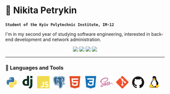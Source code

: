 <!-- INFO BLOCK -->
# 👾 Nikita Petrykin

**`Student of the Kyiv Polytechnic Institute, IM-12`**

I'm in my second year of studying software engineering, interested in back-end development and network administration.

<p align="center">
  <a href="https://t.me/nikitosikvn"><img src="https://img.shields.io/badge/Telegram-2CA5E0?style=for-the-badge&logo=telegram&logoColor=white"></a>
  <a href="https://discord.com/users/528946389888139265/"><img src="https://img.shields.io/badge/Discord-2C77E0?style=for-the-badge&logo=discord&logoColor=white"></a>
  <a href="https://nvnwebf01@gmail.com"><img src="https://img.shields.io/badge/Gmail-D14836?style=for-the-badge&logo=gmail&logoColor=white"></a>
  <a href="https://wa.me/qr/WT53N3DFRO67G1"><img src="https://img.shields.io/badge/WhatsApp-2BAD4C?style=for-the-badge&logo=whatsapp&logoColor=white"></a>
</p>
  
---
<!-- LANGUAGES BLOCK -->
### 🧰 Languages and Tools

<img align="left" alt="Python" width="40px" style="padding-right:10px;" src="https://github.com/devicons/devicon/blob/v2.15.1/icons/python/python-original.svg"/>
<img align="left" alt="Django" width="40px" style="padding-right:10px;" src="https://github.com/devicons/devicon/blob/v2.15.1/icons/django/django-plain.svg"/>
<img align="left" alt="JavaScipt" width="40px" style="padding-right:10px;" src="https://github.com/devicons/devicon/blob/v2.15.1/icons/javascript/javascript-plain.svg"/>
<img align="left" alt="PostgreSQL" width="40px" style="padding-right:10px;" src="https://github.com/devicons/devicon/blob/v2.15.1/icons/postgresql/postgresql-plain.svg"/>
<img align="left" alt="HTML" width="40px" style="padding-right:10px;" src="https://github.com/devicons/devicon/blob/v2.15.1/icons/html5/html5-plain.svg"/>
<img align="left" alt="CSS" width="40px" style="padding-right:10px;" src="https://github.com/devicons/devicon/blob/v2.15.1/icons/css3/css3-plain.svg"/>
<img align="left" alt="Sass" width="40px" style="padding-right:10px;" src="https://github.com/devicons/devicon/blob/master/icons/sass/sass-original.svg"/>
<img align="left" alt="Git" width="40px" style="padding-right:10px;" src="https://github.com/devicons/devicon/blob/v2.15.1/icons/git/git-original.svg"/>
<img align="left" alt="GitHub" width="40px" style="padding-right:10px;" src="https://github.com/devicons/devicon/blob/v2.15.1/icons/github/github-original.svg"/>
<img align="left" alt="Linux" width="40px" style="padding-right:10px;" src="https://github.com/devicons/devicon/blob/v2.15.1/icons/linux/linux-original.svg"/>
<br>
